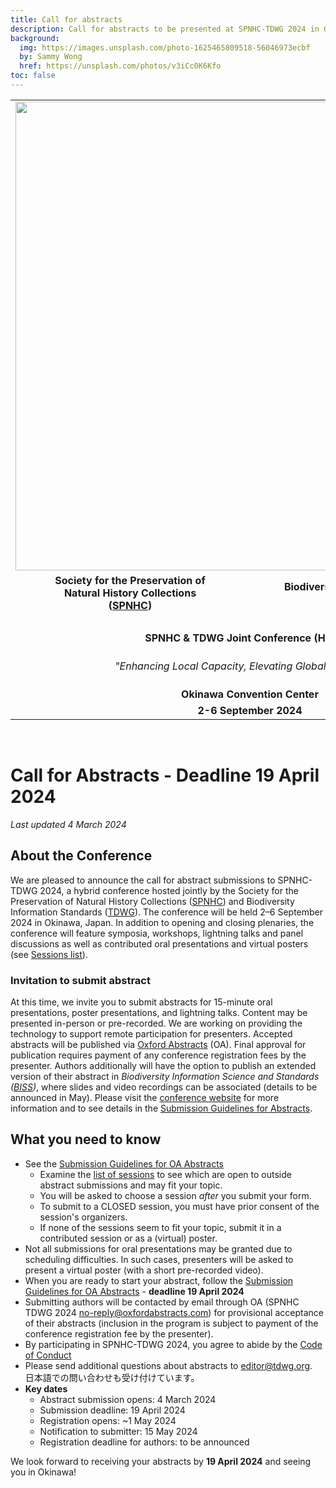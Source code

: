 ```yaml
---
title: Call for abstracts
description: Call for abstracts to be presented at SPNHC-TDWG 2024 in Okinawa, Japan, 2–6 September. Deadline 19 April 2024.
background:
  img: https://images.unsplash.com/photo-1625465809518-56046973ecbf
  by: Sammy Wong
  href: https://unsplash.com/photos/v3iCc0K6Kfo
toc: false
---
```


<table style="width: 100%; border-collapse: collapse;" border="0">
<tbody>
<tr style="height: 234px;">
 <td colspan="2" style="width: 100%; text-align: center"><img src="https://static.tdwg.org/conferences/2024/images/spnhc-tdwg-2024-logo-w-credit-line.png" 
     width="750">
 </td>
</tr>
<tr>
<td style="text-align: center; width: 50%;"><strong>Society for the Preservation of</strong><br /><strong>Natural History Collections<br />(<a href="https://www.spnhc.org">SPNHC</a>)</strong></td>
<td style="text-align: center; width: 50%;"><strong>Biodiversity Information Standards</strong><br /><strong>(<a href="https://www.tdwg.org/">TDWG</a>)</strong></td>
</tr>
<tr>
<td style="text-align: center; width: 100%;" colspan="2">&nbsp;</td>
</tr>
<tr style="height: 18px;">
<td style="text-align: center; height: 18px; width: 100%;" colspan="2"><strong>SPNHC &amp; TDWG Joint Conference (Hybrid)</strong></td>
</tr>
 <tr>
  <td style="text-align: center; width: 100%; height: 4em;" colspan="2"><i>&quot;Enhancing Local Capacity, Elevating Global Standards.&quot;</i></td>
 </tr>
<tr style="height: 18px;">
<td style="width: 100%; text-align: center; height: 18px;" colspan="2"><strong>Okinawa Convention Center</strong></td>
</tr>
<tr style="height: 18px;">
<td style="text-align: center; height: 18px; width: 100%;" colspan="2"><strong>2-6 September 2024</strong></td>
</tr>
</tbody>
</table>

<p>&nbsp;</p>

# Call for Abstracts - Deadline 19 April 2024

_Last updated 4 March 2024_

## About the Conference

We are pleased to announce the call for abstract submissions to SPNHC-TDWG 2024, a hybrid conference hosted jointly by the Society for the Preservation of Natural History Collections ([SPNHC](https://spnhc.org/)) and Biodiversity Information Standards ([TDWG](https://tdwg.org/)). The conference will be held 2–6 September 2024 in Okinawa, Japan. In addition to opening and closing plenaries, the conference will feature symposia, workshops, lightning talks and panel discussions as well as contributed oral presentations and virtual posters (see [Sessions list](https://www.tdwg.org/conferences/2024/sessions/)).

### Invitation to submit abstract

At this time, we invite you to submit abstracts for 15-minute oral presentations, poster presentations, and lightning talks. Content may be presented in-person or pre-recorded. We are working on providing the technology to support remote participation for presenters. Accepted abstracts will be published via [Oxford Abstracts](https://virtual.oxfordabstracts.com/#/event/6771/homepage) (OA). Final approval for publication requires payment of any conference registration fees by the presenter. Authors additionally will have the option to publish an extended version of their abstract in _Biodiversity Information Science and Standards ([BISS](https://biss.pensoft.net/collections/))_, where slides and video recordings can be associated (details to be announced in May). Please visit the [conference website](https://www.tdwg.org/conferences/2024/) for more information and to see details in the [Submission Guidelines for Abstracts](https://tdwg.org/conferences/2024/oa-abstract-submission-guidelines).

## What you need to know

- See the [Submission Guidelines for OA Abstracts](https://tdwg.org/conferences/2024/oa-abstract-submission-guidelines)
  - Examine the [list of sessions](https://www.tdwg.org/conferences/2024/sessions/) to see which are open to outside abstract submissions and may fit your topic. 
  - You will be asked to choose a session _after_ you submit your form.
  - To submit to a CLOSED session, you must have prior consent of the session's organizers.
  - If none of the sessions seem to fit your topic, submit it in a contributed session or as a (virtual) poster.
- Not all submissions for oral presentations may be granted due to scheduling difficulties. In such cases, presenters will be asked to present a virtual poster (with a short pre-recorded video).
- When you are ready to start your abstract, follow the [Submission Guidelines for OA Abstracts](https://tdwg.org/conferences/2024/oa-abstract-submission-guidelines) - **deadline 19 April 2024**
- Submitting authors will be contacted by email through OA (SPNHC TDWG 2024 <no-reply@oxfordabstracts.com>) for provisional acceptance of their abstracts (inclusion in the program is subject to payment of the conference registration fee by the presenter). 
- By participating in SPNHC-TDWG 2024, you agree to abide by the [Code of Conduct](https://www.tdwg.org/conferences/2024/code-of-conduct/)
- Please send additional questions about abstracts to [editor@tdwg.org](mailto:editor@tdwg.org).<br />
  日本語での問い合わせも受け付けています。
- **Key dates**
  - Abstract submission opens: 4 March 2024 
  - Submission deadline: 19 April 2024 
  - Registration opens: ~1 May 2024
  - Notification to submitter: 15 May 2024
  - Registration deadline for authors: to be announced
 
We look forward to receiving your abstracts by **19 April 2024** and seeing you in Okinawa!



